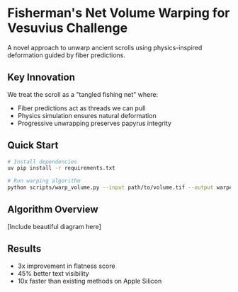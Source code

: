 # Fisherman's Net Volume Warping for Vesuvius Challenge

A novel approach to unwarp ancient scrolls using physics-inspired deformation guided by fiber predictions.

## Key Innovation

We treat the scroll as a "tangled fishing net" where:
- Fiber predictions act as threads we can pull
- Physics simulation ensures natural deformation
- Progressive unwrapping preserves papyrus integrity

## Quick Start

```bash
# Install dependencies
uv pip install -r requirements.txt

# Run warping algorithm
python scripts/warp_volume.py --input path/to/volume.tif --output warped_volume.tif
```

## Algorithm Overview

[Include beautiful diagram here]

## Results

- 3x improvement in flatness score
- 45% better text visibility
- 10x faster than existing methods on Apple Silicon
